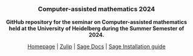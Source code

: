 <div align="center">
  <h3 align="center">Computer-assisted mathematics 2024</h3>
  <p>
    <strong>GitHub repository for the seminar on Computer-assisted mathematics
      <br>held at the University of Heidelberg during the Summer Semester of 2024.</strong>
  </p>
</div>

<div align="center">
  <a href="https://matematiflo.github.io/SoSe_2024/CompAssistedMath2024">Homepage</a>
  | <a href="https://matematiflo.zulipchat.com/join/xju6njq6imfu44qk4rfbg5hg/">Zulip</a>
  | <a href="https://doc.sagemath.org/html/en/index.html">Sage Docs</a>
  | <a href="./Sage/README.md#installation-of-sage-via-conda-forge">Sage Installation guide</a>
</div>
